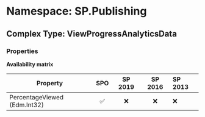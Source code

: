 # Namespace: SP.Publishing

## Complex Type: ViewProgressAnalyticsData

### Properties

**Availability matrix**

Property | SPO | SP 2019 | SP 2016 | SP 2013
----------|:---:|:-------:|:-------:|:-------
PercentageViewed (Edm.Int32) | ✅ | ❌ | ❌ | ❌